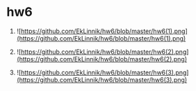 # hw6
1. ![https://github.com/EkLinnik/hw6/blob/master/hw6(1).png](https://github.com/EkLinnik/hw6/blob/master/hw6(1).png)

2. ![https://github.com/EkLinnik/hw6/blob/master/hw6(2).png](https://github.com/EkLinnik/hw6/blob/master/hw6(2).png)

3. ![https://github.com/EkLinnik/hw6/blob/master/hw6(3).png](https://github.com/EkLinnik/hw6/blob/master/hw6(3).png)
